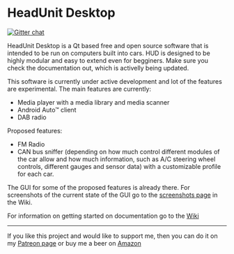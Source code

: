 # HeadUnit Desktop

[![Gitter chat](https://badges.gitter.im/viktorgino/headunit-desktop.png)](https://gitter.im/headunit-desktop)


HeadUnit Desktop is a Qt based free and open source software that is intended to be run on computers built into cars. HUD is designed to be highly modular and easy to extend even for begginers. Make sure you check the documentation out, which is activelly being updated.

This software is currently under active development and lot of the features are experimental. The main features are currently:

 - Media player with a media library and media scanner
 - Android Auto™ client
 - DAB radio

Proposed features:

 - FM Radio
 - CAN bus sniffer (depending on how much control different modules of the car allow and how much information, such as A/C steering wheel controls, different gauges and sensor data) with a customizable profile for each car.

The GUI for some of the proposed features is already there. For screenshots of the current state of the GUI go to the [screenshots page](https://github.com/viktorgino/headunit-desktop/wiki/Screenshots) in the Wiki.

For information on getting started on documentation go to the [Wiki](https://github.com/viktorgino/headunit-desktop/wiki)

-------------------

If you like this project and would like to support me, then you can do it on my [Patreon page](https://www.patreon.com/viktorgino) or buy me a beer on [Amazon](http://amzn.eu/3FbYXDC)
